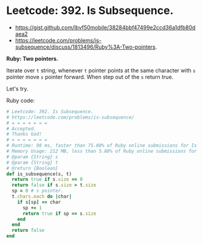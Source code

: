 # Leetcode: 392. Is Subsequence.

- https://gist.github.com/lbvf50mobile/38284bbf47499e2ccd36a1dfb80daea2
- https://leetcode.com/problems/is-subsequence/discuss/1813496/Ruby%3A-Two-pointers.

**Ruby: Two pointers.**

Iterate over `t` string, whenever `t` pointer points at the same character with `s` pointer move `s` pointer forward. When step out of the `s` return true.

Let's try.

Ruby code:
```Ruby
# Leetcode: 392. Is Subsequence.
# https://leetcode.com/problems/is-subsequence/
# = = = = = = =
# Accepted.
# Thanks God!
# = = = = = = =
# Runtime: 98 ms, faster than 75.00% of Ruby online submissions for Is Subsequence.
# Memory Usage: 212 MB, less than 5.88% of Ruby online submissions for Is Subsequence.
# @param {String} s
# @param {String} t
# @return {Boolean}
def is_subsequence(s, t)
  return true if s.size == 0
  return false if s.size > t.size
  sp = 0 # s pointer.
  t.chars.each do |char|
    if s[sp] == char
      sp += 1
      return true if sp == s.size
    end
  end
  return false
end
```
